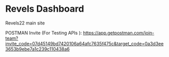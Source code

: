 # Revels Dashboard
Revels22 main site 

POSTMAN Invite (For Testing APIs ): https://app.getpostman.com/join-team?invite_code=07d45149bd7420106a64afc7635f475c&target_code=0a3d3ee3653b9ebe7a1c239c110438a6
